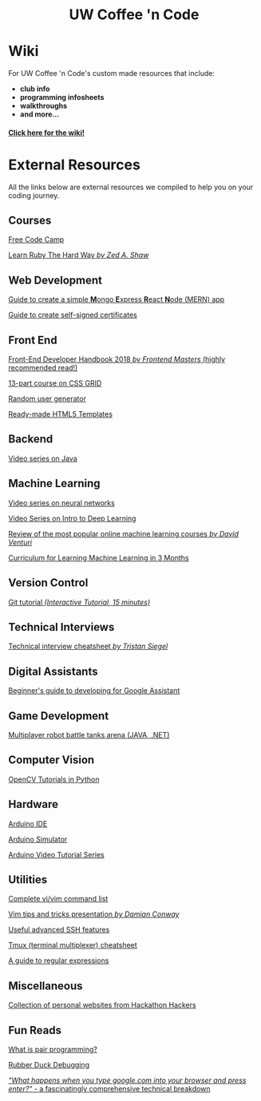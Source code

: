 # <p align="center">UW Coffee 'n Code</p>

# Wiki
For UW Coffee 'n Code's custom made resources that include:
* **club info**
* **programming infosheets**
* **walkthroughs**
* **and more...**

#### [Click here for the wiki!](https://github.com/UWCoffeeNCode/resources/wiki)


# External Resources
All the links below are external resources we compiled to help you on your coding journey.

## Courses
[Free Code Camp](https://www.freecodecamp.org/)

[Learn Ruby The Hard Way _by Zed A. Shaw_](https://learnrubythehardway.org/book/)

## Web Development

[Guide to create a simple **M**ongo **E**xpress **R**eact **N**ode (MERN) app](https://blog.cloudboost.io/creating-your-first-mern-stack-application-b6604d12e4d3)

[Guide to create self-signed certificates](https://www.linux.com/learn/creating-self-signed-ssl-certificates-apache-linux)

## Front End
[Front-End Developer Handbook 2018 _by Frontend Masters_ (highly recommended read!)](https://legacy.gitbook.com/book/frontendmasters/front-end-developer-handbook-2018/details)

[13-part course on CSS GRID](https://scrimba.com/g/gR8PTE)

[Random user generator](https://uinames.com/)

[Ready-made HTML5 Templates](https://html5up.net/)

## Backend
[Video series on Java](https://www.youtube.com/playlist?list=PLFE2CE09D83EE3E28)

## Machine Learning
[Video series on neural networks](https://www.youtube.com/playlist?list=PLZHQObOWTQDNU6R1_67000Dx_ZCJB-3pi)

[Video Series on Intro to Deep Learning](https://www.youtube.com/playlist?list=PL2-dafEMk2A7YdKv4XfKpfbTH5z6rEEj3)

[Review of the most popular online machine learning courses _by David Venturi_](https://medium.freecodecamp.org/dive-into-deep-learning-with-these-23-online-courses-bf247d289cc0)

[Curriculum for Learning Machine Learning in 3 Months](https://www.youtube.com/watch?v=Cr6VqTRO1v0)

## Version Control
[Git tutorial _(Interactive Tutorial, 15 minutes)_](https://try.github.io/levels/1/challenges/1)

## Technical Interviews
[Technical interview cheatsheet _by Tristan Siegel_](https://gist.github.com/TSiege/cbb0507082bb18ff7e4b)

## Digital Assistants
[Beginner's guide to developing for Google Assistant](https://developers.google.com/actions/design/)

## Game Development
[Multiplayer robot battle tanks arena (JAVA, .NET)](http://robowiki.net/wiki/Robocode/FAQ)

## Computer Vision
[OpenCV Tutorials in Python](https://opencv-python-tutroals.readthedocs.io/en/latest/py_tutorials/py_tutorials.html)

## Hardware
[Arduino IDE](https://www.arduino.cc/en/Main/Software)

[Arduino Simulator](https://www.sites.google.com/site/unoardusim/services)

[Arduino Video Tutorial Series](https://www.youtube.com/watch?v=09zfRaLEasY&list=PLZfay8jtbyJt6gkkOgeeapCS_UrsgfuJA)

## Utilities
[Complete vi/vim command list](http://hea-www.harvard.edu/~fine/Tech/vi.html)

[Vim tips and tricks presentation _by Damian Conway_](https://www.youtube.com/watch?v=aHm36-na4-4&feature=youtu.be&t=5m36s)

[Useful advanced SSH features](http://blogs.perl.org/users/smylers/2011/08/ssh-productivity-tips.html)

[Tmux (terminal multiplexer) cheatsheet](https://gist.github.com/MohamedAlaa/2961058)

[A guide to regular expressions](http://www.zytrax.com/tech/web/regex.htm#search)

## Miscellaneous

[Collection of personal websites from Hackathon Hackers](https://github.com/HackathonHackers/personal-sites)

## Fun Reads
[What is pair programming?](https://raygun.com/blog/how-good-is-pair-programming-really/)

[Rubber Duck Debugging](https://rubberduckdebugging.com/)

[_"What happens when you type google.com into your browser and press enter?"_ - a fascinatingly comprehensive technical breakdown](https://github.com/alex/what-happens-when)
